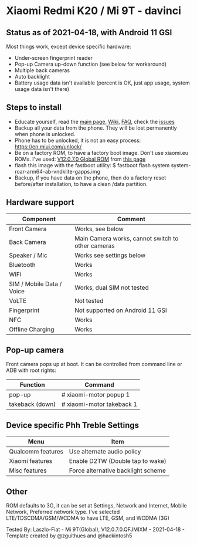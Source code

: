 # Xiaomi Redmi K20 / Mi 9T - davinci

## Status as of 2021-04-18, with Android 11 GSI

Most things work, except device specific hardware:

- Under-screen fingerprint reader
- Pop-up Camera up-down function (see below for workaround)
- Multiple back cameras
- Auto backlight
- Battery usage data isn't available (percent is OK, just app usage, system usage data isn't there)

## Steps to install
- Educate yourself, read the [main page](https://github.com/phhusson/treble_experimentations), [Wiki](https://github.com/phhusson/treble_experimentations/wiki), [FAQ](https://github.com/phhusson/treble_experimentations/wiki/Frequently-Asked-Questions-%28FAQ%29), check the [issues](https://github.com/phhusson/treble_experimentations/issues)
- Backup all your data from the phone. They will be lost permanently when phone is unlocked.
- Phone has to be unlocked, it is not an easy process: https://en.miui.com/unlock/
- Be on a factory ROM, to have a factory boot image. Don't use xiaomi.eu ROMs. I've used: [V12.0.7.0 Global ROM](https://bigota.d.miui.com/V12.0.7.0.QFJMIXM/miui_DAVINCIGlobal_V12.0.7.0.QFJMIXM_9866f56704_10.0.zip) from [this page](https://c.mi.com/oc/miuidownload/detail?device=1700361)
- flash this image with the fastboot utility:
    $ fastboot flash system  system-roar-arm64-ab-vndklite-gapps.img
- Backup, if you have data on the phone, then do a factory reset before/after installation, to have a clean /data partition.

## Hardware support

| Component | Comment |
|-----------|---------|
| Front Camera | Works, see below |
| Back Camera | Main Camera works, cannot switch to other cameras |
| Speaker / Mic | Works see settings below|
| Bluetooth | Works |
| WiFi | Works |
| SIM / Mobile Data / Voice | Works, dual SIM not tested |
| VoLTE | Not tested |
| Fingerprint | Not supported on Android 11 GSI |
| NFC | Works |
| Offline Charging | Works |

## Pop-up camera 

Front camera pops up at boot.
It can be controlled from command line or ADB with root rights:

| Function | Command |
|----------|---------|
| pop-up | # xiaomi-motor popup 1 |
|takeback (down) | # xiaomi-motor takeback 1 |

## Device specific Phh Treble Settings

| Menu | Item |
|------|------|
| Qualcomm features | Use alternate audio policy |
| Xiaomi features | Enable D2TW (Double tap to wake) |
| Misc features | Force alternative backlight scheme |

## Other

ROM defaults to 3G, it can be set at Settings, Network and Internet, Mobile Network, Preferred network type. I've selected LTE/TDSCDMA/GSM/WCDMA to have LTE, GSM, and WCDMA (3G)

Tested By: Laszlo-Fiat - Mi 9T(Global), V12.0.7.0.QFJMIXM - 2021-04-18 - Template created by @zguithues and @hackintosh5